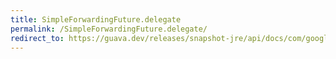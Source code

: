 ```yaml
---
title: SimpleForwardingFuture.delegate
permalink: /SimpleForwardingFuture.delegate/
redirect_to: https://guava.dev/releases/snapshot-jre/api/docs/com/google/common/util/concurrent/ForwardingFuture.SimpleForwardingFuture.html#delegate--
---
```

